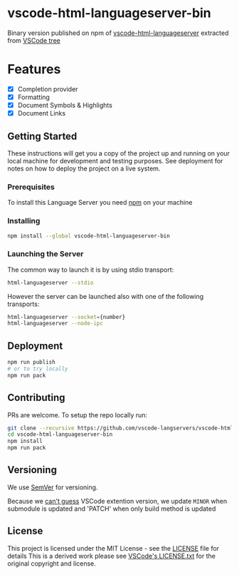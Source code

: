 # vscode-html-languageserver-bin

Binary version published on npm of [vscode-html-languageserver](https://github.com/vscode-langservers/vscode-html-languageserver) extracted from [VSCode tree](https://github.com/Microsoft/vscode/tree/master/extensions/html/server)

# Features

- [x] Completion provider
- [x] Formatting
- [x] Document Symbols & Highlights
- [x] Document Links

## Getting Started

These instructions will get you a copy of the project up and running on your local machine for development and testing purposes. See deployment for notes on how to deploy the project on a live system.

### Prerequisites

To install this Language Server you need [npm](https://www.npmjs.com/get-npm) on your machine

### Installing

```bash
npm install --global vscode-html-languageserver-bin
```

### Launching the Server

The common way to launch it is by using stdio transport:

```bash
html-languageserver --stdio
```

However the server can be launched also with one of the following transports:

```bash
html-languageserver --socket={number}
html-languageserver --node-ipc
```

## Deployment

```bash
npm run publish
# or to try locally
npm run pack
```

## Contributing

PRs are welcome.
To setup the repo locally run:
```bash
git clone --recursive https://github.com/vscode-langservers/vscode-html-languageserver-bin
cd vscode-html-languageserver-bin
npm install
npm run pack
```

## Versioning

We use [SemVer](http://semver.org/) for versioning.

Because we [can't guess](https://github.com/vscode-langservers/vscode-html-languageserver/blob/master/package.json#L4) VSCode extention version, we update `MINOR` when submodule is updated and 'PATCH' when only build method is updated

## License

This project is licensed under the MIT License - see the [LICENSE](LICENSE) file for details
This is a derived work please see [VSCode's LICENSE.txt](https://github.com/Microsoft/vscode/blob/master/LICENSE.txt) for the original copyright and license.

